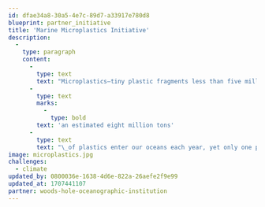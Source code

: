 ```yaml
---
id: dfae34a8-30a5-4e7c-89d7-a33917e780d8
blueprint: partner_initiative
title: 'Marine Microplastics Initiative'
description:
  -
    type: paragraph
    content:
      -
        type: text
        text: "Microplastics—tiny plastic fragments less than five millimeters in size—are ubiquitous in the global ocean. In fact,\_"
      -
        type: text
        marks:
          -
            type: bold
        text: 'an estimated eight million tons'
      -
        type: text
        text: "\_of plastics enter our oceans each year, yet only one percent can be seen floating at the surface. Where the rest ends up is not well understood."
image: microplastics.jpg
challenges:
  - climate
updated_by: 0800036e-1638-4d6e-822a-26aefe2f9e99
updated_at: 1707441107
partner: woods-hole-oceanographic-institution
---
```

